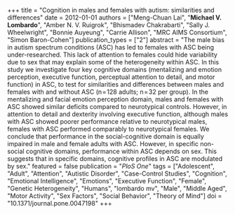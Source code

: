 +++
title = "Cognition in males and females with autism: similarities and differences"
date = 2012-01-01
authors = ["Meng-Chuan Lai", "**Michael V. Lombardo**", "Amber N. V. Ruigrok", "Bhismadev Chakrabarti", "Sally J. Wheelwright", "Bonnie Auyeung", "Carrie Allison", "MRC AIMS Consortium", "Simon Baron-Cohen"]
publication_types = ["2"]
abstract = "The male bias in autism spectrum conditions (ASC) has led to females with ASC being under-researched. This lack of attention to females could hide variability due to sex that may explain some of the heterogeneity within ASC. In this study we investigate four key cognitive domains (mentalizing and emotion perception, executive function, perceptual attention to detail, and motor function) in ASC, to test for similarities and differences between males and females with and without ASC (n = 128 adults; n = 32 per group). In the mentalizing and facial emotion perception domain, males and females with ASC showed similar deficits compared to neurotypical controls. However, in attention to detail and dexterity involving executive function, although males with ASC showed poorer performance relative to neurotypical males, females with ASC performed comparably to neurotypical females. We conclude that performance in the social-cognitive domain is equally impaired in male and female adults with ASC. However, in specific non-social cognitive domains, performance within ASC depends on sex. This suggests that in specific domains, cognitive profiles in ASC are modulated by sex."
featured = false
publication = "*PloS One*"
tags = ["Adolescent", "Adult", "Attention", "Autistic Disorder", "Case-Control Studies", "Cognition", "Emotional Intelligence", "Emotions", "Executive Function", "Female", "Genetic Heterogeneity", "Humans", "lombardo mv", "Male", "Middle Aged", "Motor Activity", "Sex Factors", "Social Behavior", "Theory of Mind"]
doi = "10.1371/journal.pone.0047198"
+++


